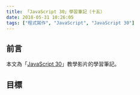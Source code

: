 ```yaml
---
title: 「JavaScript 30」學習筆記（十五）
date: 2018-05-31 10:26:05
tags: ["程式寫作", "JavaScript", "JavaScript 30"]
---
```


## 前言
本文為「[JavaScript 30](https://javascript30.com/)」教學影片的學習筆記。

## 目標
